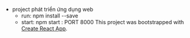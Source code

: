 - project phát triển ứng dụng web
  - run: npm install --save
  - start: npm start : PORT 8000
    This project was bootstrapped with [Create React App](https://github.com/facebook/create-react-app).
